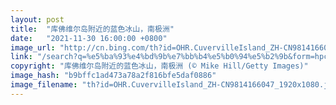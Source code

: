 ```yaml
---
layout: post
title:  "库佛维尔岛附近的蓝色冰山，南极洲"
date:   "2021-11-30 16:00:00 +0800"
image_url: "http://cn.bing.com/th?id=OHR.CuvervilleIsland_ZH-CN9814166047_1920x1080.jpg&rf=LaDigue_1920x1080.jpg&pid=hp"
link: "/search?q=%e5%ba%93%e4%bd%9b%e7%bb%b4%e5%b0%94%e5%b2%9b&form=hpcapt&mkt=zh-cn"
copyright: "库佛维尔岛附近的蓝色冰山，南极洲 (© Mike Hill/Getty Images)"
image_hash: "b9bffc1ad473a78a2f816bfe5daf0886"
image_filename: "th?id=OHR.CuvervilleIsland_ZH-CN9814166047_1920x1080.jpg&rf=LaDigue_1920x1080.jpg&pid=hp"
---
```

